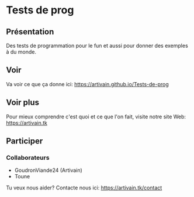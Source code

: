 # Tests de prog
## Présentation
Des tests de programmation pour le fun et aussi pour donner des exemples à du monde.
## Voir
Va voir ce que ça donne ici: https://artivain.github.io/Tests-de-prog
## Voir plus
Pour mieux comprendre c'est quoi et ce que l'on fait, visite notre site Web: https://artivain.tk
## Participer
### Collaborateurs
- GoudronViande24 (Artivain)
- Toune

Tu veux nous aider? Contacte nous ici: https://artivain.tk/contact